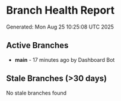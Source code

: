# Branch Health Report
Generated: Mon Aug 25 10:25:08 UTC 2025

## Active Branches
- **main** - 17 minutes ago by Dashboard Bot

## Stale Branches (>30 days)
No stale branches found
